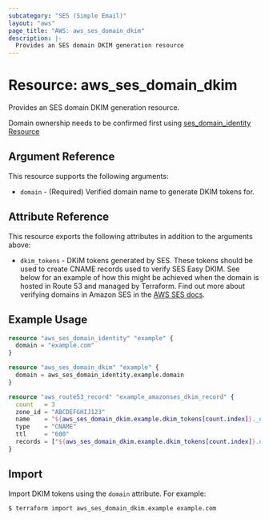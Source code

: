 ```yaml
---
subcategory: "SES (Simple Email)"
layout: "aws"
page_title: "AWS: aws_ses_domain_dkim"
description: |-
  Provides an SES domain DKIM generation resource
---
```


# Resource: aws_ses_domain_dkim

Provides an SES domain DKIM generation resource.

Domain ownership needs to be confirmed first using [ses_domain_identity Resource](/docs/providers/aws/r/ses_domain_identity.html)

## Argument Reference

This resource supports the following arguments:

* `domain` - (Required) Verified domain name to generate DKIM tokens for.

## Attribute Reference

This resource exports the following attributes in addition to the arguments above:

* `dkim_tokens` - DKIM tokens generated by SES.
  These tokens should be used to create CNAME records used to verify SES Easy DKIM.
  See below for an example of how this might be achieved
  when the domain is hosted in Route 53 and managed by Terraform.
  Find out more about verifying domains in Amazon SES
  in the [AWS SES docs](http://docs.aws.amazon.com/ses/latest/DeveloperGuide/easy-dkim-dns-records.html).

## Example Usage

```terraform
resource "aws_ses_domain_identity" "example" {
  domain = "example.com"
}

resource "aws_ses_domain_dkim" "example" {
  domain = aws_ses_domain_identity.example.domain
}

resource "aws_route53_record" "example_amazonses_dkim_record" {
  count   = 3
  zone_id = "ABCDEFGHIJ123"
  name    = "${aws_ses_domain_dkim.example.dkim_tokens[count.index]}._domainkey"
  type    = "CNAME"
  ttl     = "600"
  records = ["${aws_ses_domain_dkim.example.dkim_tokens[count.index]}.dkim.amazonses.com"]
}
```

## Import

Import DKIM tokens using the `domain` attribute. For example:

```
$ terraform import aws_ses_domain_dkim.example example.com
```
